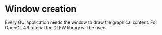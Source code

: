 # Window creation

Every GUI application needs the window to draw the graphical content.
For OpenGL 4.6 tutorial the GLFW library will be used.
